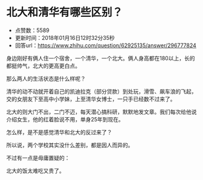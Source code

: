 # 北大和清华有哪些区别？
- 点赞数：5589
- 更新时间：2018年01月16日12时32分35秒
- 回答url：https://www.zhihu.com/question/62925135/answer/296777824
<body>
 <p data-pid="oh3I_N_c">身边刚好有俩人住一个宿舍，一个清华，一个北大。俩人身高都在180以上，长的都挺帅气，北大的更高更白点。</p>
 <p data-pid="NZ37bhNt">那么两人的生活状态是什么样呢？</p>
 <p data-pid="zJAphGNX">清华的动不动就开着自己的凯迪拉克（部分贷款）到处玩，滑雪、飙车浪的飞起，交的女朋友下至高中小学妹，上至清华女博士，一只手已经数不过来了。</p>
 <p data-pid="k0LUdgeI">北大的则大门不出，二门不迈，每天潜心搞科研，默默地发文章。我们每次给他说介绍女生，他的红着脸说不用，单身25年到现在。</p>
 <p data-pid="XsdB_Dwg">怎么样，是不是感觉清华和北大的反过来了？</p>
 <p data-pid="Q9gIsSf_">所以说，两个学校其实没什么差别，都是因人而异的。</p>
 <p data-pid="PB5FG919">不过有一点是毋庸置疑的：</p>
 <p data-pid="gC36FD_q">北大的饭太难吃又贵了。</p>
</body>